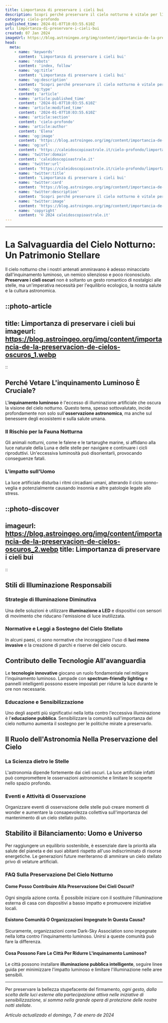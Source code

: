 ```yaml
---
title: Limportanza di preservare i cieli bui
description: Scopri perché preservare il cielo notturno è vitale per lItalia; biodiversità, salute e cultura stellare. Unisciti alla lotta per i cieli bui!
category: cielo-profondo
published_time: 2024-01-07T10:03:55.610Z
url: limportanza-di-preservare-i-cieli-bui
created: 07 Jan 2024
imageUrl: https://blog.astroingeo.org/img/content/importancia-de-la-preservacion-de-cielos-oscuros_1.webp
head:
  meta:
    - name: 'keywords'
      content: 'Limportanza di preservare i cieli bui'
    - name: 'robots'
      content: 'index, follow'
    - name: 'og:title'
      content: 'Limportanza di preservare i cieli bui'
    - name: 'og:description'
      content: 'Scopri perché preservare il cielo notturno è vitale per lItalia; biodiversità, salute e cultura stellare. Unisciti alla lotta per i cieli bui!'
    - name: 'og:type'
      content: 'article'
    - name: 'article:published_time'
      content: '2024-01-07T10:03:55.610Z'
    - name: 'article:modified_time'
      content: '2024-01-07T10:03:55.610Z'
    - name: 'article:section'
      content: 'cielo-profondo'
    - name: 'article:author'
      content: 'Elena'
    - name: 'og:image'
      content: 'https://blog.astroingeo.org/img/content/importancia-de-la-preservacion-de-cielos-oscuros_1.webp'
    - name: 'og:url'
      content: 'https://caleidoscopioastrale.it/cielo-profondo/limportanza-di-preservare-i-cieli-bui'
    - name: 'twitter:domain'
      content: 'caleidoscopioastrale.it'
    - name: 'twitter:url'
      content: 'https://caleidoscopioastrale.it/cielo-profondo/limportanza-di-preservare-i-cieli-bui'
    - name: 'twitter:title'
      content: 'Limportanza di preservare i cieli bui'
    - name: 'twitter:card'
      content: 'https://blog.astroingeo.org/img/content/importancia-de-la-preservacion-de-cielos-oscuros_1.webp'
    - name: 'twitter:description'
      content: 'Scopri perché preservare il cielo notturno è vitale per lItalia; biodiversità, salute e cultura stellare. Unisciti alla lotta per i cieli bui!'
    - name: 'twitter:image'
      content: 'https://blog.astroingeo.org/img/content/importancia-de-la-preservacion-de-cielos-oscuros_1.webp'
    - name: 'copyright'
      content: '© 2024 caleidoscopioastrale.it'
---
```

---

# La Salvaguardia del Cielo Notturno: Un Patrimonio Stellare

Il cielo notturno che i nostri antenati ammiravano è adesso minacciato dall'inquinamento luminoso, un nemico silenzioso e poco riconosciuto. **Preservare i cieli oscuri** non è soltanto un gesto romantico di nostalgici alle stelle, ma un'imperativa necessità per l'equilibrio ecologico, la nostra salute e la cultura astronomica.

::photo-article
---
title: Limportanza di preservare i cieli bui
imageurl: https://blog.astroingeo.org/img/content/importancia-de-la-preservacion-de-cielos-oscuros_1.webp
---
::

## Perché Vetare L'inquinamento Luminoso È Cruciale?

L'**inquinamento luminoso** è l'eccesso di illuminazione artificiale che oscura la visione del cielo notturno. Questo tema, spesso sottovalutato, incide profondamente non solo sull'**osservazione astronomica**, ma anche sul benessere degli ecosistemi e sulla salute umana.

### Il Rischio per la Fauna Notturna

Gli animali notturni, come le falene e le tartarughe marine, si affidano alla luce naturale della Luna e delle stelle per navigare e continuare i cicli riproduttivi. Un'eccessiva luminosità può disorientarli, provocando conseguenze fatali.

### L'impatto sull'Uomo

La luce artificiale disturba i ritmi circadiani umani, alterando il ciclo sonno-veglia e potenzialmente causando insonnia e altre patologie legate allo stress.

::photo-discover
---
imageurl: https://blog.astroingeo.org/img/content/importancia-de-la-preservacion-de-cielos-oscuros_2.webp
title: Limportanza di preservare i cieli bui
---
::

## Stili di Illuminazione Responsabili

### Strategie di Illuminazione Diminutiva

Una delle soluzioni è utilizzare **illuminazione a LED** e dispositivi con sensori di movimento che riducano l'emissione di luce inutilizzata.

### Normative e Leggi a Sostegno del Cielo Stellato

In alcuni paesi, ci sono normative che incoraggiano l'uso di **luci meno invasive** e la creazione di parchi e riserve del cielo oscuro.

## Contributo delle Tecnologie All'avanguardia

Le **tecnologie innovative** giocano un ruolo fondamentale nel mitigare l'inquinamento luminoso. Lampade con **spectrum-friendly lighting** e pannelli intelligenti possono essere impostati per ridurre la luce durante le ore non necessarie.

### Educazione e Sensibilizzazione

Uno degli aspetti più significativi nella lotta contro l'eccessiva illuminazione è l'**educazione pubblica**. Sensibilizzare la comunità sull'importanza del cielo notturno aumenta il sostegno per le politiche mirate a preservarlo.

## Il Ruolo dell'Astronomia Nella Preservazione del Cielo

### La Scienza dietro le Stelle

L'astronomia dipende fortemente dai cieli oscuri. La luce artificiale infatti può compromettere le osservazioni astronomiche e limitare le scoperte nello spazio profondo.

### Eventi e Attività di Osservazione

Organizzare eventi di osservazione delle stelle può creare momenti di wonder e aumentare la consapevolezza collettiva sull'importanza del mantenimento di un cielo stellato pulito.

## Stabilito il Bilanciamento: Uomo e Universo

Per raggiungere un equilibrio sostenibile, è essenziale dare la priorità alla salute del pianeta e dei suoi abitanti rispetto all'uso indiscriminato di risorse energetiche. Le generazioni future meriteranno di ammirare un cielo stellato privo di velature artificiali.

### FAQ Sulla Preservazione Del Cielo Notturno

#### Come Posso Contribuire Alla Preservazione Dei Cieli Oscuri?

Ogni singola azione conta. È possibile iniziare con il sostituire l'illuminazione esterna di casa con dispositivi a basso impatto e promuovere iniziative locali.

#### Esistono Comunità O Organizzazioni Impegnate In Questa Causa?

Sicuramente, organizzazioni come Dark-Sky Association sono impegnate nella lotta contro l'inquinamento luminoso. Unirsi a queste comunità può fare la differenza.

#### Cosa Possono Fare Le Città Per Ridurre L'inquinamento Luminoso?

Le città possono installare **illuminazione pubblica intelligente**, seguire linee guida per minimizzare l'impatto luminoso e limitare l'illuminazione nelle aree sensibili.

---

Per preservare la bellezza stupefacente del firmamento, *ogni gesto, dalla scelta delle luci esterne alla partecipazione attiva nelle iniziative di sensibilizzazione, si somma nella grande opera di protezione delle nostre notti stellate*.

_Artículo actualizado el domingo, 7 de enero de 2024_